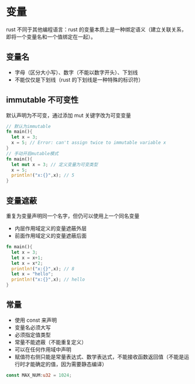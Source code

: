 # 变量

rust 不同于其他编程语言：rust 的变量本质上是一种绑定语义（建立关联关系，即将一个变量名和一个值绑定在一起）。

## 变量名

- 字母（区分大小写）、数字（不能以数字开头）、下划线
- 不能仅仅是下划线（rust 的下划线是一种特殊的标识符）

## immutable 不可变性

默认声明为不可变，通过添加 mut 关键字改为可变变量

```rust
// 默认为immutable
fn main(){
  let x = 3;
  x = 5; // Error: can't assign twice to immutable variable x
}
// 手动开启mutable模式
fn main(){
  let mut x = 3; // 定义变量为可变类型
  x = 5;
  println!("x:{}",x); // 5
}
```

## 变量遮蔽

重复为变量声明同一个名字，但仍可以使用上一个同名变量

- 内层作用域定义的变量遮蔽外层
- 前面作用域定义的变量遮蔽后面

```rust
fn main(){
  let x = 3;
  let x = x+1;
  let x = x*2;
  println!("x:{}",x); // 8
  let x = "hello";
  println!("x:{}",x); // hello
}
```

## 常量

- 使用 const 来声明
- 变量名必须大写
- 必须指定值类型
- 常量不能遮蔽（不能重复定义）
- 可以在任何作用域中声明
- 赋值符右侧只能是常量表达式、数学表达式，不能接收函数返回值（不能是运行时才能确定的值，因为需要静态编译）

```rust
const MAX_NUM:u32 = 1024;
```
